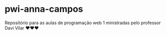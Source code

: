 # pwi-anna-campos
Repositório para as aulas de programação web 1 ministradas pelo professor Davi Vilar ♥♥♥
